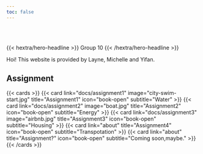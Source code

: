 ```yaml
---
toc: false
---
```

<br/>
<br/>


{{< hextra/hero-headline >}} Group 10 {{< /hextra/hero-headline >}}

Hoi! This website is provided by Layne, Michelle and Yifan.  



## Assignment

{{< cards >}}
  {{< card link="docs/assignment1" image="city-swim-start.jpg" title="Assignment1" icon="book-open" subtitle="Water" >}}
  {{< card link="docs/assignment2" image="boat.jpg" title="Assignment2" icon="book-open" subtitle="Energy" >}}
  {{< card link="docs/assignment3" image="airbnb.jpg" title="Assignment3" icon="book-open" subtitle="Housing" >}}
  {{< card link="about"  title="Assignment4" icon="book-open" subtitle="Transpotation" >}}
  {{< card link="about"  title="Assignment?" icon="book-open" subtitle="Coming soon,maybe." >}}
{{< /cards >}}
